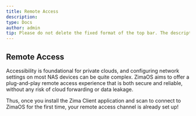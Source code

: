 ```yaml
---
title: Remote Access
description: 
type: Docs
author: admin
tip: Please do not delete the fixed format of the top bar. The description is for the article; if left blank, the first paragraph of the content will be extracted.
---
```

## Remote Access

Accessibility is foundational for private clouds, and configuring network settings on most NAS devices can be quite complex. ZimaOS aims to offer a plug-and-play remote access experience that is both secure and reliable, without any risk of cloud forwarding or data leakage.

Thus, once you install the Zima Client application and scan to connect to ZimaOS for the first time, your remote access channel is already set up!